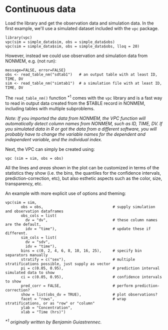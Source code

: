 # Continuous data

Load the library and get the observation data and simulation data.
In the first example, we'll use a simulated dataset included with the `vpc` package.

    library(vpc)
    vpc(sim = simple_data$sim, obs = simple_data$obs)
    vpc(sim = simple_data$sim, obs = simple_data$obs, lloq = 20)

However, instead we could use observation and simulation data from NONMEM, e.g. (not run):

    message=FALSE, error=FALSE}
    obs <- read_table_nm("sdtab1")   # an output table with at least ID, TIME, DV
    sim <- read_table_nm("simtab1")  # a simulation file with at least ID, TIME, DV

The `read_table_nm()` function <sup>\*1</sup> comes with the `vpc` library and is a fast way to read in output data created from the $TABLE record in NONMEM, including tables with multiple subproblems.

_Note: If you imported the data from NONMEM, the VPC function will automatically detect column names from NONMEM, such as ID, TIME, DV. If you simulated data in R or got the data from a different software, you will probably have to change the variable names for the dependent and independent variable, and the individual index._

Next, the VPC can simply be created using:

    vpc (sim = sim, obs = obs)

All the lines and *areas* shown in the plot can be customized in terms of the statistics they show (i.e. the bins, the quantiles for the confidence intervals, prediction-correction, etc), but also esthetic aspects such as the color, size, transparency, etc.

An example with more explicit use of options and theming:

    vpc(sim = sim,
           obs = obs,                               # supply simulation and observation dataframes
           obs_cols = list(
             dv = "dv",                             # these column names are the default,
             idv = "time"),                         # update these if different.
           sim_cols = list(
             dv = "sdv",
             idv = "time"),
           bins = c(0, 2, 4, 6, 8, 10, 16, 25),     # specify bin separators manually
           stratify = c("sex"),                     # multiple stratifications possible, just supply as vector
           pi = c(0.05, 0.95),                      # prediction interval simulated data to show
           ci = c(0.05, 0.95),                      # confidence intervals to show
           pred_corr = FALSE,                       # perform prediction-correction?
           show = list(obs_dv = TRUE),              # plot observations?
           facet = "rows",                          # wrap stratifications, or as "row" or "column"
           ylab = "Concentration",
           xlab = "Time (hrs)")



_<sup>*1</sup> originally written by Benjamin Guiastrennec._
